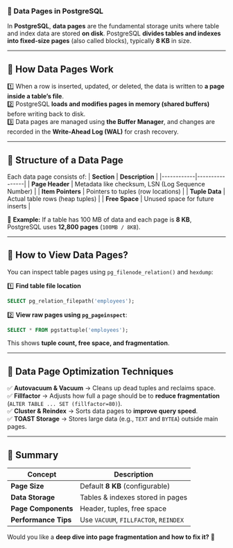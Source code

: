 ### **🔹 Data Pages in PostgreSQL**  

In **PostgreSQL**, **data pages** are the fundamental storage units where table and index data are stored **on disk**. PostgreSQL **divides tables and indexes into fixed-size pages** (also called blocks), typically **8 KB** in size.

---

## **🔹 How Data Pages Work**
1️⃣ When a row is inserted, updated, or deleted, the data is written to **a page inside a table’s file**.  
2️⃣ PostgreSQL **loads and modifies pages in memory (shared buffers)** before writing back to disk.  
3️⃣ Data pages are managed using **the Buffer Manager**, and changes are recorded in the **Write-Ahead Log (WAL)** for crash recovery.  

---

## **🔹 Structure of a Data Page**
Each data page consists of:
| **Section** | **Description** |
|------------|----------------|
| **Page Header** | Metadata like checksum, LSN (Log Sequence Number) |
| **Item Pointers** | Pointers to tuples (row locations) |
| **Tuple Data** | Actual table rows (heap tuples) |
| **Free Space** | Unused space for future inserts |

🔹 **Example:** If a table has 100 MB of data and each page is **8 KB**, PostgreSQL uses **12,800 pages** (`100MB / 8KB`).

---

## **🔹 How to View Data Pages?**
You can inspect table pages using `pg_filenode_relation()` and `hexdump`:

1️⃣ **Find table file location**
```sql
SELECT pg_relation_filepath('employees');
```

2️⃣ **View raw pages using `pg_pageinspect`**:
```sql
SELECT * FROM pgstattuple('employees');
```
This shows **tuple count, free space, and fragmentation**.

---

## **🔹 Data Page Optimization Techniques**
✅ **Autovacuum & Vacuum** → Cleans up dead tuples and reclaims space.  
✅ **Fillfactor** → Adjusts how full a page should be to **reduce fragmentation** (`ALTER TABLE ... SET (fillfactor=80)`).  
✅ **Cluster & Reindex** → Sorts data pages to **improve query speed**.  
✅ **TOAST Storage** → Stores large data (e.g., `TEXT` and `BYTEA`) outside main pages.  

---

## **🔹 Summary**
| **Concept** | **Description** |
|------------|----------------|
| **Page Size** | Default **8 KB** (configurable) |
| **Data Storage** | Tables & indexes stored in pages |
| **Page Components** | Header, tuples, free space |
| **Performance Tips** | Use `VACUUM`, `FILLFACTOR`, `REINDEX` |

Would you like a **deep dive into page fragmentation and how to fix it?** 🚀